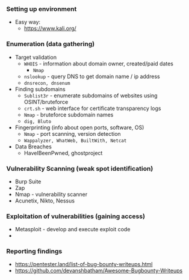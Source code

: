 ### Setting up environment
* Easy way:
    * https://www.kali.org/

### Enumeration (data gathering)
* Target validation
    * `WHOIS` - information about domain owner, created/paid dates
        * `Nmap`
    * `nslookup` - query DNS to get domain name / ip address
    * `dnsrecon, dnsenum`
* Finding subdomains
    * `Sublist3r` - enumerate subdomains of websites using OSINT/bruteforce
    * `crt.sh` - web interface for certificate transparency logs
    * `Nmap` - bruteforce subdomain names
    * `dig, Bluto`
* Fingerprinting (info about open ports, software, OS)
    * `Nmap` - port scanning, version detection
    * `Wappalyzer, WhatWeb, BuiltWith, Netcat`
* Data Breaches
    * HaveIBeenPwned, ghostproject

### Vulnerability Scanning (weak spot identification)
* Burp Suite
* Zap
* Nmap - vulnerability scanner
* Acunetix, Nikto, Nessus

### Exploitation of vulnerabilities (gaining access)
* Metasploit - develop and execute exploit code
* 

### Reporting findings
* https://pentester.land/list-of-bug-bounty-writeups.html
* https://github.com/devanshbatham/Awesome-Bugbounty-Writeups
